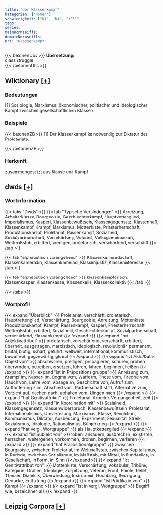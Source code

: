 ```yaml
---
title: "der Klassenkampf"
kategorien: ["Nomen"]
schwierigkeit: ["k1", "h4", "r15"]
tags:
series:
mainDornseiffs:
domainDornseiffs:
url: "Klassenkampf"
---
```


{{< betonenÜbs >}}
**Übersetzung:**  
class struggle  
{{< /betonenÜbs >}}

## Wiktionary [[+](https://de.wiktionary.org/wiki/Klassenkampf)]

### Bedeutungen
[1] Soziologie, Marxismus: ökonomischer, politischer und ideologischer Kampf zwischen gesellschaftlichen Klassen  

### Beispiele
{{< betonenZB >}}
[1] Der Klassenkampf ist notwendig zur Diktatur des Proletariats.  

{{< /betonenZB >}}
### Herkunft
zusammengesetzt aus Klasse und Kampf  



## dwds [[+](https://www.dwds.de/wb/Klassenkampf)]

### Wortinformation
{{< tabs "Dwds" >}}
{{< tab "Typische Verbindungen" >}}
Anreizung, Arbeiterklasse, Bourgeoisie, Geschlechterkampf, Hauptkettenglied, Imperialismus, Kasperl, Klassenbewußtsein, Klassengegensatz, Klassenhaß, Klassenkampf, Krampf, Marxismus, Mottenkiste, Priesterherrschaft, Produktionskampf, Proletariat, Rassenkampf, Sozialneid, Sozialpartnerschaft, Verschärfung, Vokabel, Volksgemeinschaft, Weltmaßstab, erbittert, predigen, proletarisch, verschärfend, verschärft
{{< /tab >}}

{{< tab "alphabetisch vorangehend" >}}
Klassenkameradschaft, Klassenkameradin, Klassenkamerad, Klassenjustiz, Klasseninteresse
{{< /tab >}}

{{< tab "alphabetisch vorangehend" >}}
klassenkämpferisch, Klassenkasper, Klassenkasse, Klassenkeile, Klassenkollektiv
{{< /tab >}}

{{< /tabs >}}

### Wortprofil
{{< expand "Überblick" >}} Proletariat, verschärft, proletarisch, Hauptkettenglied, Verschärfung, Bourgeoisie, Anreizung, Mottenkiste, Produktionskampf, Krampf, Rassenkampf, Kasperl, Priesterherrschaft, Weltmaßstab, erbittert, Sozialneid, Geschlechterkampf, Sozialpartnerschaft, verschärfend, Klassenkampf {{< /expand >}}
{{< expand "hat Adjektivattribut" >}} proletarisch, verschärfend, verschärft, erbittert, überholt, ausgetragen, marxistisch, ideologisch, revolutionär, permanent, brutal, blutig, scharf, geführt, weltweit, international, kommunistisch, bewaffnet, gegenwärtig, global {{< /expand >}}
{{< expand "ist Akk./Dativ-Objekt von" >}} abschwören, predigen, propagieren, schüren, proben, überwinden, betreiben, ersetzen, führen, fahren, beginnen, heißen {{< /expand >}}
{{< expand "ist in Präpositionalgruppe" >}} Anreizung zum, Krampf im, Kasperl im, Dogma vom, Waffe im, These vom, Theorie vom, Hauch von, Lehre vom, Absage an, Geschichte von, Aufruf zum, Aufforderung zum, Abschied vom, Partnerschaft statt, Alternative zum, Verzicht auf, riechen nach, abhalten vom, klingen nach {{< /expand >}}
{{< expand "hat Genitivattribut" >}} Proletariat, Arbeiter, Vergangenheit, Zeit {{< /expand >}}
{{< expand "in Koordination mit" >}} Sozialneid, Klassengegensatz, Klassenwiderspruch, Klassenbewußtsein, Proletariat, Internationalismus, Umverteilung, Marxismus, Klasse, Revolution, Kommunismus, Diktatur, Ausbeutung, Experiment, Sexualität, Streik, Sozialismus, Ideologie, Nationalismus, Bürgerkrieg {{< /expand >}}
{{< expand "hat vergl. Wortgruppe" >}} als Hauptkettenglied {{< /expand >}}
{{< expand "ist Subjekt von" >}} toben, andauern, ausbrechen, existieren, herrschen, weitergehen, vorkommen, drohen, beginnen, verlieren {{< /expand >}}
{{< expand "hat Präpositionalgruppe" >}} zwischen Bourgeoisie, zwischen Proletariat, im Weltmaßstab, zwischen Kapitalismus, in Periode, zwischen Sozialismus, im Maßstab, mit Mittel, in Bundesliga, in Gesellschaft, in Form, im Sinn {{< /expand >}}
{{< expand "ist Genitivattribut von" >}} Mottenkiste, Verschärfung, Vokabular, Tribüne, Kategorie, Graben, Ideologie, Zuspitzung, Veteran, Front, Parole, Relikt, Theorie, Dialektik, Überwindung, Instrument, Hochburg, Bedingung, Gedanke, Entfaltung {{< /expand >}}
{{< expand "ist Prädikativ von" >}} Kampf {{< /expand >}}
{{< expand "ist in vergl. Wortgruppe" >}} Begriff wie, bezeichnen als {{< /expand >}}

## Leipzig Corpora [[+](https://corpora.uni-leipzig.de/en/res?word=Klassenkampf&corpusId=deu_newscrawl-public_2018)]

